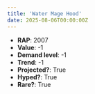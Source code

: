 ```yaml
---
title: 'Water Mage Hood'
date: 2025-08-06T00:00:00Z
---
```

- **RAP**: 2007
- **Value**: -1
- **Demand level**: -1
- **Trend**: -1
- **Projected?**: True
- **Hyped?**: True
- **Rare?**: True
